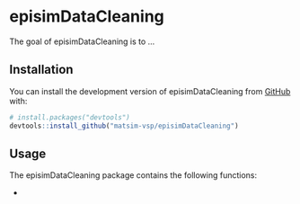 
<!-- README.md is generated from README.Rmd. Please edit that file -->

# episimDataCleaning

<!-- badges: start -->
<!-- badges: end -->

The goal of episimDataCleaning is to …

## Installation

You can install the development version of episimDataCleaning from
[GitHub](https://github.com/) with:

``` r
# install.packages("devtools")
devtools::install_github("matsim-vsp/episimDataCleaning")
```

## Usage

The episimDataCleaning package contains the following functions:

- 

